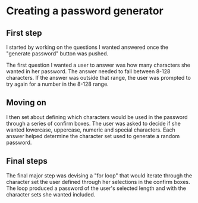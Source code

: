 # Creating a password generator
## First step
I started by working on the questions I wanted answered once the "generate password" button was pushed. 

The first question I wanted a user to answer was how many characters she wanted in her password. The answer needed to fall between 8-128 characters. If the answer was outside that range, the user was prompted to try again for a number in the 8-128 range. 

## Moving on
I then set about defining which characters would be used in the password through a series of confirm boxes. The user was asked to decide if she wanted lowercase, uppercase, numeric and special characters. Each answer helped determine the character set used to generate a random password. 

## Final steps
The final major step was devising a "for loop" that would iterate through the character set the user defined through her selections in the confirm boxes. The loop produced a password of the user's selected length and with the character sets she wanted included. 